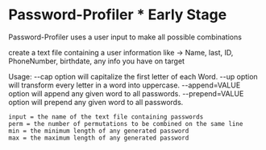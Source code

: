 # Password-Profiler * Early Stage

Password-Profiler uses a user input to make all possible combinations

create a text file containing a user information like -> Name, last, ID, PhoneNumber, birthdate, any info you have on target

Usage: 
    --cap option will capitalize the first letter of each Word.
    --up option will transform every letter in a word into uppercase.
    --append=VALUE option will append any given word to all passwords.
    --prepend=VALUE option will prepend any given word to all passwords.

    input = the name of the text file containing passwords
    perm = the number of permutations to be combined on the same line
    min = the minimum length of any generated password
    max = the maximum length of any generated password